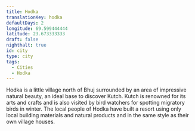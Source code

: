 ```yaml
---
title: Hodka
translationKey: hodka
defaultDays: 2
longitude: 69.599444444
latitude: 23.673333333
draft: false
nighthalt: true
id: city
type: city
tags:
  - Cities
  - Hodka
---
```

Hodka is a little village north of Bhuj surrounded by an area of impressive natural beauty, an ideal base to discover Kutch. Kutch is renowned for its arts and crafts and is also visited by bird watchers for spotting migratory birds in winter. The local people of Hodka have built a resort using only local building materials and natural products and in the same style as their own village houses. 